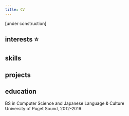 ```yaml
---
title: CV
---
```


[under construction]
## interests :star:

## skills

## projects

## education 
BS in Computer Science and Japanese Language & Culture  
University of Puget Sound, 2012-2016
